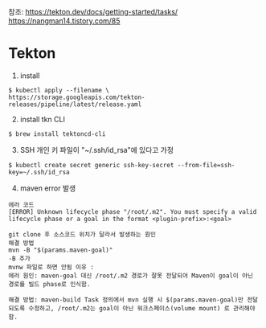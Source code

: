 참조: 
https://tekton.dev/docs/getting-started/tasks/
https://nangman14.tistory.com/85



# Tekton 
1. install 
```
$ kubectl apply --filename \
https://storage.googleapis.com/tekton-releases/pipeline/latest/release.yaml
```

2. install tkn CLI
```
$ brew install tektoncd-cli
```

3. SSH 개인 키 파일이 "~/.ssh/id_rsa"에 있다고 가정
```
$ kubectl create secret generic ssh-key-secret --from-file=ssh-key=~/.ssh/id_rsa
```

4. maven error 발생 
```
에러 코드 
[ERROR] Unknown lifecycle phase "/root/.m2". You must specify a valid lifecycle phase or a goal in the format <plugin-prefix>:<goal>
```
```
git clone 후 소스코드 위치가 달라서 발생하는 원인 
해결 방법 
mvn -B "$(params.maven-goal)"
-B 추가 
mvnw 파일로 하면 안됨 이유 : 
에러 원인: maven-goal 대신 /root/.m2 경로가 잘못 전달되어 Maven이 goal이 아닌 경로를 빌드 phase로 인식함.

해결 방법: maven-build Task 정의에서 mvn 실행 시 $(params.maven-goal)만 전달되도록 수정하고, /root/.m2는 goal이 아닌 워크스페이스(volume mount) 로 관리해야 함.
```

